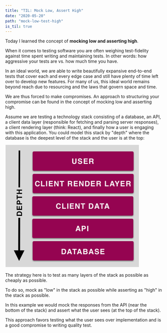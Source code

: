 ```yaml
---
title: "TIL: Mock Low, Assert High"
date: "2020-05-20"
path: "mock-low-test-high"
is_til: true
---
```


Today I learned the concept of __mocking low and asserting high__.

When it comes to testing software you are often weighing test-fidelity against time spent writing and maintaining tests. In other words: how aggressive your tests are vs. how much time you have.

In an ideal world, we are able to write beautifully expansive end-to-end tests that cover each and every edge case and still have plenty of time left over to develop new features. For many of us, this ideal world remains beyond reach due to resourcing and the laws that govern space and time.

We are thus forced to make compromises. An approach to structuring your compromise can be found in the concept of mocking low and asserting high.

Assume we are testing a technology stack consisting of a database, an API, a client data layer (responsible for fetching and parsing server responses), a client rendering layer (think: React), and finally how a user is engaging with this application. You could model this stack by "depth" where the database is the deepest level of the stack and the user is at the top:

![mock low test high](./graphic.png)

The strategy here is to test as many layers of the stack as possible as cheaply as possible.

To do so, mock as "low" in the stack as possible while asserting as "high" in the stack as possible.

In this example we would mock the responses from the API (near the bottom of the stack) and assert what the user sees (at the top of the stack).

This approach favors testing what the user sees over implementation and is a good compromise to writing quality test.
